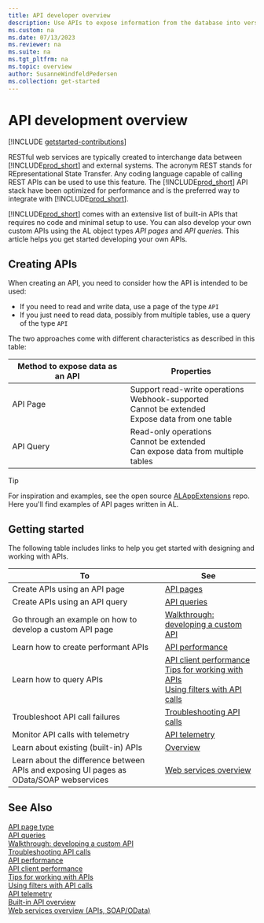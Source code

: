 ```yaml
---
title: API developer overview
description: Use APIs to expose information from the database into versioned, OData v4 enabled REST web services.
ms.custom: na
ms.date: 07/13/2023
ms.reviewer: na
ms.suite: na
ms.tgt_pltfrm: na
ms.topic: overview
author: SusanneWindfeldPedersen
ms.collection: get-started
---
```


# API development overview

[!INCLUDE [getstarted-contributions](includes/getstarted-contributions.md)]

RESTful web services are typically created to interchange data between [!INCLUDE[prod_short](../developer/includes/prod_short.md)] and external systems. The acronym REST stands for REpresentational State Transfer. Any coding language capable of calling REST APIs can be used to use this feature. The [!INCLUDE[prod_short](../developer/includes/prod_short.md)] API stack have been optimized for performance and is the preferred way to integrate with [!INCLUDE[prod_short](../developer/includes/prod_short.md)].

[!INCLUDE[prod_short](../developer/includes/prod_short.md)] comes with an extensive list of built-in APIs that requires no code and minimal setup to use. You can also develop your own custom APIs using the AL object types _API pages_ and _API queries._ This article helps you get started developing your own APIs.


## Creating APIs

When creating an API, you need to consider how the API is intended to be used: 

* If you need to read and write data, use a page of the type `API`
* If you just need to read data, possibly from multiple tables, use a query of the type `API`

The two approaches come with different characteristics as described in this table:

|Method to expose data as an API | Properties |
|---------------------------|------------|
| API Page   | Support read-write operations <br> Webhook-supported <br> Cannot be extended <br> Expose data from one table |
| API Query  | Read-only operations <br> Cannot be extended <br> Can expose data from multiple tables |


> [!TIP]  
> For inspiration and examples, see the open source [ALAppExtensions](https://github.com/microsoft/ALAppExtensions/tree/main/Apps/W1/APIV2/app/src/pages) repo. Here you'll find examples of API pages written in AL.


## Getting started

The following table includes links to help you get started with designing and working with APIs.

|To      |See      | 
|--------|---------| 
|Create APIs using an API page| [API pages](devenv-api-pagetype.md)  | 
|Create APIs using an API query| [API queries](devenv-api-querytype.md) | 
|Go through an example on how to develop a custom API page| [Walkthrough: developing a custom API](devenv-develop-custom-api.md) |
|Learn how to create performant APIs| [API performance](../webservices/web-service-performance.md)  | 
|Learn how to query APIs | [API client performance](../webservices/odata-client-performance.md) <br> [Tips for working with APIs](devenv-connect-apps-tips.md) <br> [Using filters with API calls](devenv-connect-apps-filtering.md) |
|Troubleshoot API call failures| [Troubleshooting API calls](../webservices/dynamics-error-codes.md) | 
|Monitor API calls with telemetry| [API telemetry](../webservices/web-service-telemetry.md) |
|Learn about existing (built-in) APIs | [Overview](../webservices/api-overview.md) |
|Learn about the difference between APIs and exposing UI pages as OData/SOAP webservices | [Web services overview](../webservices/web-services.md) |

## See Also
[API page type](devenv-api-pagetype.md)   
[API queries](devenv-api-querytype.md)   
[Walkthrough: developing a custom API](devenv-develop-custom-api.md)   
[Troubleshooting API calls](../webservices/dynamics-error-codes.md)   
[API performance](../webservices/web-service-performance.md)   
[API client performance](../webservices/odata-client-performance.md)   
[Tips for working with APIs](devenv-connect-apps-tips.md)   
[Using filters with API calls](devenv-connect-apps-filtering.md)  
[API telemetry](../webservices/web-service-telemetry.md)   
[Built-in API overview](../webservices/api-overview.md)   
[Web services overview (APIs, SOAP/OData)](../webservices/web-services.md)      
